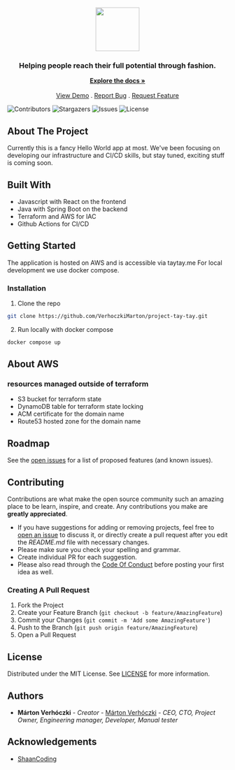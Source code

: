 <br/>
<p align="center">
  <img src="https://emojigraph.org/media/apple/thread_1f9f5.png" width="100">
  <h3 align="center">Helping people reach their full potential through fashion.</h3>
  <p align="center">
    <a href="https://github.com/VerhoczkiMarton/project-tay-tay"><strong>Explore the docs »</strong></a>
    <br/>
    <br/>
    <a href="https://github.com/VerhoczkiMarton/project-tay-tay">View Demo</a>
    .
    <a href="https://github.com/VerhoczkiMarton/project-tay-tay/issues">Report Bug</a>
    .
    <a href="https://github.com/VerhoczkiMarton/project-tay-tay/issues">Request Feature</a>
  </p>
</p>

![Contributors](https://img.shields.io/github/contributors/VerhoczkiMarton/project-tay-tay?color=dark-green) ![Stargazers](https://img.shields.io/github/stars/VerhoczkiMarton/project-tay-tay?style=social) ![Issues](https://img.shields.io/github/issues/VerhoczkiMarton/project-tay-tay) ![License](https://img.shields.io/github/license/VerhoczkiMarton/project-tay-tay) 

## About The Project

Currently this is a fancy Hello World app at most. We've been focusing on developing our infrastructure and CI/CD skills, but stay tuned, exciting stuff is coming soon.

## Built With

- Javascript with React on the frontend
- Java with Spring Boot on the backend
- Terraform and AWS for IAC
- Github Actions for CI/CD

## Getting Started

The application is hosted on AWS and is accessible via taytay.me
For local development we use docker compose.

### Installation

1. Clone the repo

```sh
git clone https://github.com/VerhoczkiMarton/project-tay-tay.git
```

2. Run locally with docker compose

```sh
docker compose up
```

## About AWS

### resources managed outside of terraform
- S3 bucket for terraform state
- DynamoDB table for terraform state locking
- ACM certificate for the domain name
- Route53 hosted zone for the domain name

## Roadmap

See the [open issues](https://github.com/VerhoczkiMarton/project-tay-tay/issues) for a list of proposed features (and known issues).

## Contributing

Contributions are what make the open source community such an amazing place to be learn, inspire, and create. Any contributions you make are **greatly appreciated**.
* If you have suggestions for adding or removing projects, feel free to [open an issue](https://github.com/VerhoczkiMarton/project-tay-tay/issues/new) to discuss it, or directly create a pull request after you edit the *README.md* file with necessary changes.
* Please make sure you check your spelling and grammar.
* Create individual PR for each suggestion.
* Please also read through the [Code Of Conduct](https://github.com/VerhoczkiMarton/project-tay-tay/blob/main/CODE_OF_CONDUCT.md) before posting your first idea as well.

### Creating A Pull Request

1. Fork the Project
2. Create your Feature Branch (`git checkout -b feature/AmazingFeature`)
3. Commit your Changes (`git commit -m 'Add some AmazingFeature'`)
4. Push to the Branch (`git push origin feature/AmazingFeature`)
5. Open a Pull Request

## License

Distributed under the MIT License. See [LICENSE](https://github.com/VerhoczkiMarton/project-tay-tay/blob/main/LICENSE.md) for more information.

## Authors

* **Márton Verhóczki** - *Creator* - [Márton Verhóczki](https://github.com/VerhoczkiMarton) - *CEO, CTO, Project Owner, Engineering manager, Developer, Manual tester*

## Acknowledgements

* [ShaanCoding](https://github.com/ShaanCoding/)
